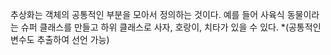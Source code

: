 추상화는 객체의 공통적인 부분을 모아서 정의하는 것이다.
예를 들어  사육식 동물이라는 슈퍼 클래스를 만들고 하위 클래스로 사자, 호랑이, 치타가 있을 수 있다. *(공통적인 변수도  추출하여 선언 가능)